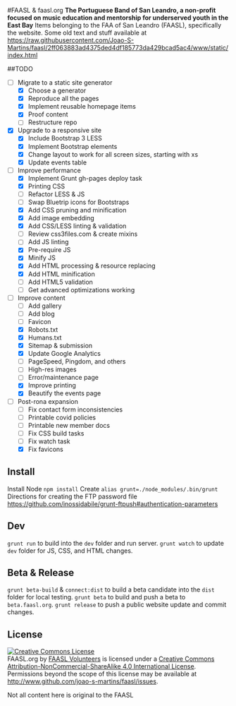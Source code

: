 #FAASL & faasl.org
__The Portuguese Band of San Leandro, a non-profit focused on music education and mentorship for underserved youth in the East Bay__
Items belonging to the FAA of San Leandro (FAASL), specifically the website. Some old text and stuff available at 
https://raw.githubusercontent.com/Joao-S-Martins/faasl/2ff063883ad4375ded4df185773da429bcad5ac4/www/static/index.html

##TODO
- [ ] Migrate to a static site generator
  - [x] Choose a generator
  - [x] Reproduce all the pages
  - [x] Implement reusable homepage items
  - [x] Proof content
  - [ ] Restructure repo
- [x] Upgrade to a responsive site
  - [x] Include Bootstrap 3 LESS
  - [x] Implement Bootstrap elements
  - [x] Change layout to work for all screen sizes, starting with xs
  - [x] Update events table
- [ ] Improve performance
  - [x] Implement Grunt gh-pages deploy task
  - [x] Printing CSS
  - [ ] Refactor LESS & JS
  - [ ] Swap Bluetrip icons for Bootstraps
  - [x] Add CSS pruning and minification
  - [x] Add image embedding
  - [x] Add CSS/LESS linting & validation
  - [ ] Review css3files.com & create mixins
  - [ ] Add JS linting
  - [x] Pre-require JS
  - [x] Minify JS
  - [x] Add HTML processing & resource replacing
  - [x] Add HTML minification
  - [ ] Add HTML5 validation
  - [ ] Get advanced optimizations working
- [ ] Improve content
  - [ ] Add gallery
  - [ ] Add blog
  - [ ] Favicon
  - [x] Robots.txt
  - [x] Humans.txt
  - [x] Sitemap & submission
  - [x] Update Google Analytics
  - [ ] PageSpeed, Pingdom, and others
  - [ ] High-res images
  - [ ] Error/maintenance page
  - [x] Improve printing
  - [x] Beautify the events page
- [ ] Post-rona expansion
  - [ ] Fix contact form inconsistencies
  - [ ] Printable covid policies
  - [ ] Printable new member docs
  - [ ] Fix CSS build tasks
  - [ ] Fix watch task
  - [x] Fix favicons

## Install
Install Node
`npm install`
Create `alias grunt=./node_modules/.bin/grunt`
Directions for creating the FTP password file https://github.com/inossidabile/grunt-ftpush#authentication-parameters

## Dev
`grunt run` to build into the `dev` folder and run server.
`grunt watch` to update `dev` folder for JS, CSS, and HTML changes.

## Beta & Release
`grunt beta-build` & `connect:dist` to build a beta candidate into the `dist` folder for local testing.
`grunt beta` to build and push a beta to `beta.faasl.org`.
`grunt release` to push a public website update and commit changes.

## License
<a rel="license" href="http://creativecommons.org/licenses/by-nc-sa/4.0/"><img alt="Creative Commons License" style="border-width:0" src="http://i.creativecommons.org/l/by-nc-sa/4.0/88x31.png" /></a><br /><span xmlns:dct="http://purl.org/dc/terms/" property="dct:title">FAASL.org</span> by <a xmlns:cc="http://creativecommons.org/ns#" href="http://www.faasl.org/volunteer.html" property="cc:attributionName" rel="cc:attributionURL">FAASL Volunteers</a> is licensed under a <a rel="license" href="http://creativecommons.org/licenses/by-nc-sa/4.0/">Creative Commons Attribution-NonCommercial-ShareAlike 4.0 International License</a>.<br />Permissions beyond the scope of this license may be available at <a xmlns:cc="http://creativecommons.org/ns#" href="http://www.github.com/joao-s-martins/faasl/issues" rel="cc:morePermissions">http://www.github.com/joao-s-martins/faasl/issues</a>.

Not all content here is original to the FAASL
